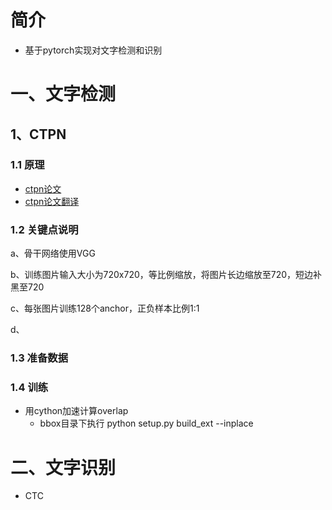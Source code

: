 # 简介

+ 基于pytorch实现对文字检测和识别

# 一、文字检测

## 1、CTPN

### 1.1 原理

+ [ctpn论文](https://arxiv.org/abs/1609.03605)
+ [ctpn论文翻译](https://github.com/yizt/cv-papers/blob/master/CTPN.md)

### 1.2 关键点说明

a、骨干网络使用VGG

b、训练图片输入大小为720x720，等比例缩放，将图片长边缩放至720，短边补黑至720

c、每张图片训练128个anchor，正负样本比例1:1

d、

### 1.3 准备数据



### 1.4 训练

+ 用cython加速计算overlap
  + bbox目录下执行 python setup.py build_ext --inplace

# 二、文字识别

+ CTC

 